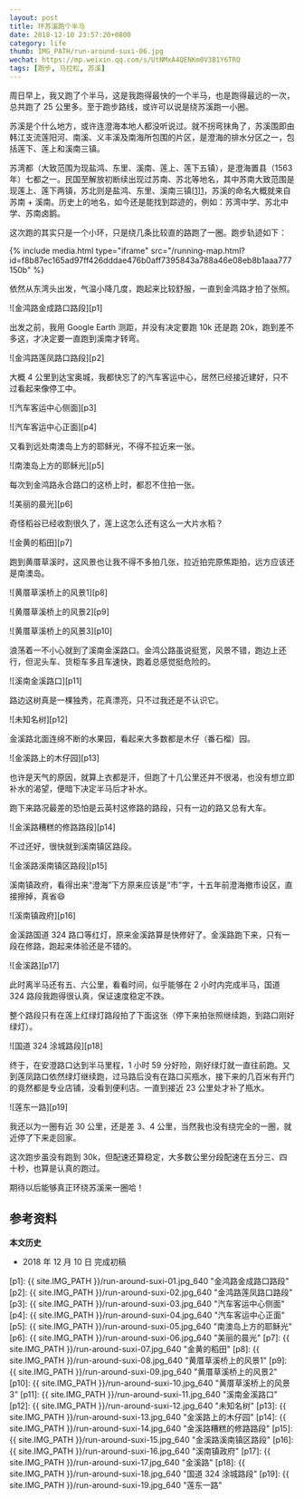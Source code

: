 ```yaml
---
layout: post
title: 环苏溪跑个半马
date: 2018-12-10 23:57:20+0800
category: life
thumb: IMG_PATH/run-around-suxi-06.jpg
wechat: https://mp.weixin.qq.com/s/UtNMxA4QENKm0V3B1Y6TRQ
tags: [跑步, 马拉松, 苏溪]
---
```


周日早上，我又跑了个半马，这是我跑得最快的一个半马，也是跑得最远的一次，总共跑了 25 公里多。至于跑步路线，或许可以说是绕苏溪跑一小圈。

苏溪是个什么地方，或许连澄海本地人都没听说过。就不拐弯抹角了，苏溪围即由韩江支流莲阳河、南溪、义丰溪及南海所包围的片区，是澄海的排水分区之一，包括莲下、莲上和溪南三镇。

苏湾都（大致范围为现盐鸿、东里、溪南、莲上、莲下五镇），是澄海置县（1563 年）七都之一。民国至解放初断续出现过苏南、苏北等地名，其中苏南大致范围是现莲上、莲下两镇，苏北则是盐鸿、东里、溪南三镇[[1]][1]，苏溪的命名大概就来自苏南 + 溪南。历史上的地名，如今还是能找到踪迹的，例如：苏湾中学、苏北中学、苏南卤鹅。

这次跑的其实只是一个小环，只是绕几条比较直的路跑了一圈。跑步轨迹如下：

{% include media.html type="iframe" src="/running-map.html?id=f8b87ec165ad97ff426dddae476b0aff7395843a788a46e08eb8b1aaa777150b" %}

依然从东湾头出发，气温小降几度，跑起来比较舒服，一直到金鸿路才拍了张照。

![金鸿路金成路口路段][p1]

出发之前，我用 Google Earth 测距，并没有决定要跑 10k 还是跑 20k，跑到差不多这，才决定要一直跑到溪南才转弯。

![金鸿路莲凤路口路段][p2]

大概 4 公里到达宝奥城，我都快忘了的汽车客运中心，居然已经接近建好，只不过看起来像停工中。

![汽车客运中心侧面][p3]

![汽车客运中心正面][p4]

又看到远处南澳岛上方的耶稣光，不得不拉近来一张。

![南澳岛上方的耶稣光][p5]

每次到金鸿路永合路口的这桥上时，都忍不住拍一张。

![美丽的晨光][p6]

奇怪稻谷已经收割很久了，莲上这怎么还有这么一大片水稻？

![金黄的稻田][p7]

跑到黄厝草溪时，这风景也让我不得不多拍几张，拉近拍完原焦距拍，远方应该还是南澳岛。

![黄厝草溪桥上的风景1][p8]

![黄厝草溪桥上的风景2][p9]

![黄厝草溪桥上的风景3][p10]

浪荡着一不小心就到了溪南金溪路口。金鸿公路虽说挺宽，风景不错，跑边上还行，但泥头车、货柜车多且车速快，跑着总感觉挺危险的。

![溪南金溪路口][p11]

路边这树真是一棵独秀，花真漂亮，只不过我还是不认识它。

![未知名树][p12]

金溪路北面连绵不断的水果园，看起来大多数都是木仔（番石榴）园。

![金溪路上的木仔园][p13]

也许是天气的原因，就算上衣都是汗，但跑了十几公里还并不很渴，也没有想立即补水的渴望，便暗下决定半马后才补水。

跑下来路况最差的恐怕是云英村这修路的路段，只有一边的路又总有大车。

![金溪路糟糕的修路路段][p14]

不过还好，很快就到溪南镇区路段。

![金溪路溪南镇区路段][p15]

溪南镇政府，看得出来“澄海”下方原来应该是“市”字，十五年前澄海撤市设区，直接擦掉，真省😄

![溪南镇政府][p16]

金溪路国道 324 路口等红灯，原来金溪路算是快修好了。金溪路跑下来，只有一段在修路，跑起来体验还是不错的。

![金溪路][p17]

此时离半马还有五、六公里，看看时间，似乎能够在 2 小时内完成半马，国道 324 路段我跑得很认真，保证速度稳定不跌。

整个路段只有在莲上红绿灯路段拍了下面这张（停下来拍张照继续跑，到路口刚好绿灯）。

![国道 324 涂城路段][p18]

终于，在安澄路口达到半马里程，1 小时 59 分好险，刚好绿灯就一直往前跑。又到莲凤路口依然绿灯继续跑，过马路后没有在路口买瓶水，接下来的几百米有开门的竟然都是专业店铺，没看到便利店。一直到接近 23 公里处才补了瓶水。

![莲东一路][p19]

我还以为一圈有近 30 公里，还是差 3、4 公里，当然我也没有绕完全的一圈，就近停了下来走回家。

这次跑步虽没有跑到 30k，但配速还算稳定，大多数公里分段配速在五分三、四十秒，也算是认真的跑过。

期待以后能够真正环绕苏溪来一圈哈！

## 参考资料

[1]: https://zh.wikipedia.org/wiki/澄海行政区划沿革 "澄海行政区划沿革 - 维基百科"

**本文历史**

* 2018 年 12 月 10 日 完成初稿

[p1]: {{ site.IMG_PATH }}/run-around-suxi-01.jpg_640 "金鸿路金成路口路段"
[p2]: {{ site.IMG_PATH }}/run-around-suxi-02.jpg_640 "金鸿路莲凤路口路段"
[p3]: {{ site.IMG_PATH }}/run-around-suxi-03.jpg_640 "汽车客运中心侧面"
[p4]: {{ site.IMG_PATH }}/run-around-suxi-04.jpg_640 "汽车客运中心正面"
[p5]: {{ site.IMG_PATH }}/run-around-suxi-05.jpg_640 "南澳岛上方的耶稣光"
[p6]: {{ site.IMG_PATH }}/run-around-suxi-06.jpg_640 "美丽的晨光"
[p7]: {{ site.IMG_PATH }}/run-around-suxi-07.jpg_640 "金黄的稻田"
[p8]: {{ site.IMG_PATH }}/run-around-suxi-08.jpg_640 "黄厝草溪桥上的风景1"
[p9]: {{ site.IMG_PATH }}/run-around-suxi-09.jpg_640 "黄厝草溪桥上的风景2"
[p10]: {{ site.IMG_PATH }}/run-around-suxi-10.jpg_640 "黄厝草溪桥上的风景3"
[p11]: {{ site.IMG_PATH }}/run-around-suxi-11.jpg_640 "溪南金溪路口"
[p12]: {{ site.IMG_PATH }}/run-around-suxi-12.jpg_640 "未知名树"
[p13]: {{ site.IMG_PATH }}/run-around-suxi-13.jpg_640 "金溪路上的木仔园"
[p14]: {{ site.IMG_PATH }}/run-around-suxi-14.jpg_640 "金溪路糟糕的修路路段"
[p15]: {{ site.IMG_PATH }}/run-around-suxi-15.jpg_640 "金溪路溪南镇区路段"
[p16]: {{ site.IMG_PATH }}/run-around-suxi-16.jpg_640 "溪南镇政府"
[p17]: {{ site.IMG_PATH }}/run-around-suxi-17.jpg_640 "金溪路"
[p18]: {{ site.IMG_PATH }}/run-around-suxi-18.jpg_640 "国道 324 涂城路段"
[p19]: {{ site.IMG_PATH }}/run-around-suxi-19.jpg_640 "莲东一路"
